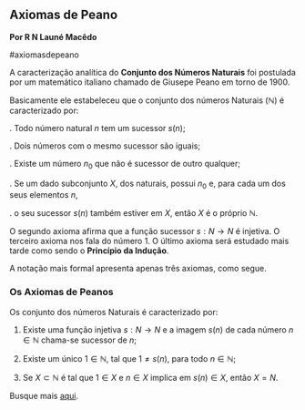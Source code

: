 ## Axiomas de Peano
**Por R N Launé Macêdo**

#axiomasdepeano

A caracterização analítica do **Conjunto dos Números Naturais** foi postulada por um 
matemático italiano chamado de Giusepe Peano em torno de 1900.

Basicamente ele estabeleceu que o conjunto dos números Naturais ($\mathbb{N}$) é caracterizado por:

. Todo número natural $n$ tem um sucessor $s(n)$;

. Dois números com o mesmo sucessor são iguais;

. Existe um número $n_0$​ que não é sucessor de outro qualquer;

. Se um dado subconjunto $X$, dos naturais, possui $n_0$​ e, para cada um dos seus elementos $n$, 

. o seu sucessor $s(n)$ também estiver em $X$, então $X$ é o próprio $\mathbb{N}$.

O segundo axioma afirma que a função sucessor $s:N \to N$ é injetiva. 
O terceiro axioma nos fala do número $1$. O último axioma será estudado mais tarde 
como sendo o **Princípio da Indução**.

A notação mais formal apresenta apenas três axiomas, como segue.

### Os Axiomas de Peanos

Os conjunto dos números Naturais é caracterizado por:

1. Existe uma função injetiva $s:N \to N$ e a imagem $s(n)$ de cada número $n \in \mathbb{N}$  chama-se sucessor de $n$;

2. Existe um único $1 \in \mathbb{N}$, tal que $1 \neq s(n)$, para todo $n \in \mathbb{N}$;

3. Se $X \subset \mathbb{N}$ é tal que $1 \in X$ e $n \in X$ implica em $s(n) \in X$, então $X=N$.

Busque mais [aqui](https://github.com/rlaunemacedo/artigos).
